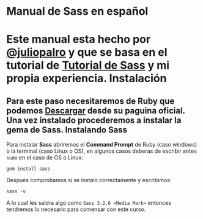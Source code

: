Manual de Sass en español
=========================
Este manual esta hecho por [@juliopalro](https://twitter.com/juliopalro) y que se basa en el tutorial de [Tutorial de Sass](http://sass-lang.com/tutorial.html) y mi propia experiencia.
Instalación
===========
Para este paso necesitaremos de Ruby que podemos [Descargar](http://www.ruby-lang.org/es/downloads/) desde su paguina oficial. Una vez instalado procederemos a instalar la gema de Sass.
Instalando Sass
------------------
Para instalar **Sass** abriremos el **Command Prompt** de Ruby (caso windows) o la terminal (caso Linux o OS), en algunos casos deberas de escribir antes `sudo` en el caso de OS o Linux:

	gem install sass 

Despues comprobamos si se instalo correctamente y escribimos:

	sass -v

A lo cual les saldra algo como `Sass 3.2.6 <Media Mark>` entonces tendremos lo necesario para comensar con este curso.
